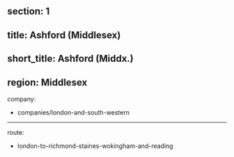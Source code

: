 section: 1
----
title: Ashford (Middlesex)
----
short_title: Ashford (Middx.)
----
region: Middlesex
----
company:
- companies/london-and-south-western
----
route:
- london-to-richmond-staines-wokingham-and-reading

